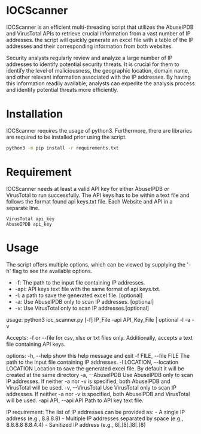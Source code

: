 # IOCScanner

IOCScanner is an efficient multi-threading script that utilizes the AbuseIPDB and VirusTotal APIs to retrieve crucial information from a vast number of IP addresses. the script will quickly generate an excel file with a table of the IP addresses and their corresponding information from both websites.

Security analysts regularly review and analyze a large number of IP addresses to identify potential security threats. It is crucial for them to identify the level of maliciousness, the geographic location, domain name, and other relevant information associated with the IP addresses. By having this information readily available, analysts can expedite the analysis process and identify potential threats more efficiently.

# Installation

IOCScanner requires the usage of python3. Furthermore, there are libraries are required to be installed prior using the script. 
```bash
python3 -m pip install -r requirements.txt
```
# Requirement

IOCScanner needs at least a valid API key for either AbuseIPDB or VirusTotal to run successfully. The API keys has to be within a text file and follows the format found api keys.txt file. Each Website and API in a separate line. 

```
VirusTotal api_key 
AbuseIPDB api_key
```
# Usage
The script offers multiple options, which can be viewed by supplying the '-h' flag to see the available options.
 * -f: The path to the input file containing IP addresses.
 * -api: API keys text file with the same format of api keys.txt.
 * -l: a path to save the generated excel file. [optional]
 * -a: Use AbuseIPDB only to scan IP addresses. [optional]
 * -v: Use VirusTotal only to scan IP addresses.[optional]

usage: python3 ioc_scanner.py [-f] IP_File -api API_Key_File | optional -l -a -v

Accepts: -f or --file for csv, xlsx or txt files only. Additionally, accepts a text file containing API keys.

options:
  -h, --help            show this help message and exit
  -f FILE, --file FILE  The path to the input file containing IP addresses.
  -l LOCATION, --location LOCATION
                        Location to save the generated excel file. By default it will be created at the same directory
  -a, --AbuseIPDB       Use AbuseIPDB only to scan IP addresses. If neither -a nor -v is specified, both AbuseIPDB and VirusTotal will be used.
  -v, --VirusTotal      Use VirusTotal only to scan IP addresses. If neither -a nor -v is specified, both AbuseIPDB and VirusTotal will be used.
  -api API, --api API   Path to API key text file.

IP requirement:
  The list of IP addresses can be provided as:
    - A single IP address (e.g., 8.8.8.8)
    - Multiple IP addresses separated by space (e.g., 8.8.8.8 8.8.4.4)
    - Sanitized IP address (e.g., 8[.]8[.]8[.]8)
```

